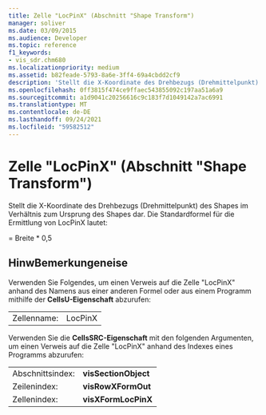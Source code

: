 ```yaml
---
title: Zelle "LocPinX" (Abschnitt "Shape Transform")
manager: soliver
ms.date: 03/09/2015
ms.audience: Developer
ms.topic: reference
f1_keywords:
- vis_sdr.chm680
ms.localizationpriority: medium
ms.assetid: b82feade-5793-8a6e-3ff4-69a4cbdd2cf9
description: 'Stellt die X-Koordinate des Drehbezugs (Drehmittelpunkt) des Shapes im Verhältnis zum Ursprung des Shapes dar. Die Standardformel für die Ermittlung von LocPinX lautet:'
ms.openlocfilehash: 0ff3815f474ce9ffaec543855092c197aa51a6a9
ms.sourcegitcommit: a1d9041c20256616c9c183f7d1049142a7ac6991
ms.translationtype: MT
ms.contentlocale: de-DE
ms.lasthandoff: 09/24/2021
ms.locfileid: "59582512"
---
```

# <a name="locpinx-cell-shape-transform-section"></a>Zelle "LocPinX" (Abschnitt "Shape Transform")

Stellt  die X-Koordinate des Drehbezugs (Drehmittelpunkt) des Shapes im Verhältnis zum Ursprung des Shapes dar. Die Standardformel für die Ermittlung von LocPinX lautet: 
  
= Breite \* 0,5
  
## <a name="remarks"></a>HinwBemerkungeneise

Verwenden Sie Folgendes, um einen Verweis auf die Zelle "LocPinX" anhand des Namens aus einer anderen Formel oder aus einem Programm mithilfe der **CellsU-Eigenschaft** abzurufen: 
  
|||
|:-----|:-----|
| Zellenname:  <br/> | LocPinX  <br/> |
   
Verwenden Sie die **CellsSRC-Eigenschaft** mit den folgenden Argumenten, um einen Verweis auf die Zelle "LocPinX" anhand des Indexes eines Programms abzurufen: 
  
|||
|:-----|:-----|
| Abschnittsindex:  <br/> |**visSectionObject** <br/> |
| Zeilenindex:  <br/> |**visRowXFormOut** <br/> |
| Zellenindex:  <br/> |**visXFormLocPinX** <br/> |
   

